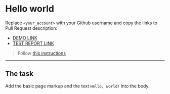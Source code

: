 # Hello world
Replace `<your_account>` with your Github username and copy the links to Pull Request description:
- [DEMO LINK](https://DmytroHorshunov.github.io/layout_hello-world/)
- [TEST REPORT LINK](https://DmytroHorshunov.github.io/layout_hello-world/report/html_report/)

> Follow [this instructions](https://mate-academy.github.io/layout_task-guideline/#how-to-solve-the-layout-tasks-on-github)
___

## The task 
Add the basic page markup and the text `Hello, world!` into the body.
